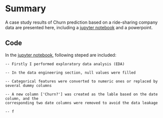 # Summary
A case study results of Churn prediction based on a ride-sharing company data are presented here, including a [jupyter notebook](./case_study.ipynb) and a powerpoint.

## Code 
In the [jupyter notebook](./case_study.ipynb), following steped are included:

    -- Firstly I performed exploratory data analysis (EDA)
  
    -- In the data engineering section, null values were filled 
  
    -- Categorical features were converted to numeric ones or replaced by several dummy columns
  
    -- A new column ['Churn?'] was created as the lable based on the date column, and the 
    corresponding two date columns were removed to avoid the data leakage
  
    -- f
